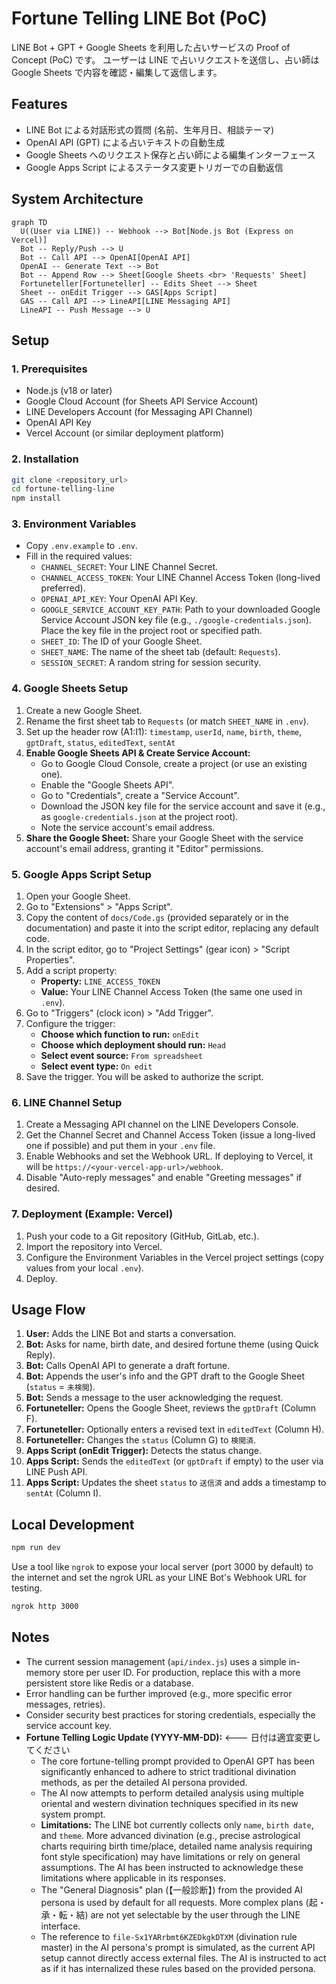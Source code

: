 # Fortune Telling LINE Bot (PoC)

LINE Bot + GPT + Google Sheets を利用した占いサービスの Proof of Concept (PoC) です。
ユーザーは LINE で占いリクエストを送信し、占い師は Google Sheets で内容を確認・編集して返信します。

## Features

- LINE Bot による対話形式の質問 (名前、生年月日、相談テーマ)
- OpenAI API (GPT) による占いテキストの自動生成
- Google Sheets へのリクエスト保存と占い師による編集インターフェース
- Google Apps Script によるステータス変更トリガーでの自動返信

## System Architecture

```mermaid
graph TD
  U((User via LINE)) -- Webhook --> Bot[Node.js Bot (Express on Vercel)]
  Bot -- Reply/Push --> U
  Bot -- Call API --> OpenAI[OpenAI API]
  OpenAI -- Generate Text --> Bot
  Bot -- Append Row --> Sheet[Google Sheets <br> 'Requests' Sheet]
  Fortuneteller[Fortuneteller] -- Edits Sheet --> Sheet
  Sheet -- onEdit Trigger --> GAS[Apps Script]
  GAS -- Call API --> LineAPI[LINE Messaging API]
  LineAPI -- Push Message --> U
```

## Setup

### 1. Prerequisites

- Node.js (v18 or later)
- Google Cloud Account (for Sheets API Service Account)
- LINE Developers Account (for Messaging API Channel)
- OpenAI API Key
- Vercel Account (or similar deployment platform)

### 2. Installation

```bash
git clone <repository_url>
cd fortune-telling-line
npm install
```

### 3. Environment Variables

- Copy `.env.example` to `.env`.
- Fill in the required values:
    - `CHANNEL_SECRET`: Your LINE Channel Secret.
    - `CHANNEL_ACCESS_TOKEN`: Your LINE Channel Access Token (long-lived preferred).
    - `OPENAI_API_KEY`: Your OpenAI API Key.
    - `GOOGLE_SERVICE_ACCOUNT_KEY_PATH`: Path to your downloaded Google Service Account JSON key file (e.g., `./google-credentials.json`). Place the key file in the project root or specified path.
    - `SHEET_ID`: The ID of your Google Sheet.
    - `SHEET_NAME`: The name of the sheet tab (default: `Requests`).
    - `SESSION_SECRET`: A random string for session security.

### 4. Google Sheets Setup

1.  Create a new Google Sheet.
2.  Rename the first sheet tab to `Requests` (or match `SHEET_NAME` in `.env`).
3.  Set up the header row (A1:I1):
    `timestamp`, `userId`, `name`, `birth`, `theme`, `gptDraft`, `status`, `editedText`, `sentAt`
4.  **Enable Google Sheets API & Create Service Account:**
    - Go to Google Cloud Console, create a project (or use an existing one).
    - Enable the "Google Sheets API".
    - Go to "Credentials", create a "Service Account".
    - Download the JSON key file for the service account and save it (e.g., as `google-credentials.json` at the project root).
    - Note the service account's email address.
5.  **Share the Google Sheet:** Share your Google Sheet with the service account's email address, granting it "Editor" permissions.

### 5. Google Apps Script Setup

1.  Open your Google Sheet.
2.  Go to "Extensions" > "Apps Script".
3.  Copy the content of `docs/Code.gs` (provided separately or in the documentation) and paste it into the script editor, replacing any default code.
4.  In the script editor, go to "Project Settings" (gear icon) > "Script Properties".
5.  Add a script property:
    - **Property:** `LINE_ACCESS_TOKEN`
    - **Value:** Your LINE Channel Access Token (the same one used in `.env`).
6.  Go to "Triggers" (clock icon) > "Add Trigger".
7.  Configure the trigger:
    - **Choose which function to run:** `onEdit`
    - **Choose which deployment should run:** `Head`
    - **Select event source:** `From spreadsheet`
    - **Select event type:** `On edit`
8.  Save the trigger. You will be asked to authorize the script.

### 6. LINE Channel Setup

1.  Create a Messaging API channel on the LINE Developers Console.
2.  Get the Channel Secret and Channel Access Token (issue a long-lived one if possible) and put them in your `.env` file.
3.  Enable Webhooks and set the Webhook URL. If deploying to Vercel, it will be `https://<your-vercel-app-url>/webhook`.
4.  Disable "Auto-reply messages" and enable "Greeting messages" if desired.

### 7. Deployment (Example: Vercel)

1.  Push your code to a Git repository (GitHub, GitLab, etc.).
2.  Import the repository into Vercel.
3.  Configure the Environment Variables in the Vercel project settings (copy values from your local `.env`).
4.  Deploy.

## Usage Flow

1.  **User:** Adds the LINE Bot and starts a conversation.
2.  **Bot:** Asks for name, birth date, and desired fortune theme (using Quick Reply).
3.  **Bot:** Calls OpenAI API to generate a draft fortune.
4.  **Bot:** Appends the user's info and the GPT draft to the Google Sheet (`status` = `未検閲`).
5.  **Bot:** Sends a message to the user acknowledging the request.
6.  **Fortuneteller:** Opens the Google Sheet, reviews the `gptDraft` (Column F).
7.  **Fortuneteller:** Optionally enters a revised text in `editedText` (Column H).
8.  **Fortuneteller:** Changes the `status` (Column G) to `検閲済`.
9.  **Apps Script (onEdit Trigger):** Detects the status change.
10. **Apps Script:** Sends the `editedText` (or `gptDraft` if empty) to the user via LINE Push API.
11. **Apps Script:** Updates the sheet `status` to `送信済` and adds a timestamp to `sentAt` (Column I).

## Local Development

```bash
npm run dev
```

Use a tool like `ngrok` to expose your local server (port 3000 by default) to the internet and set the ngrok URL as your LINE Bot's Webhook URL for testing.

```bash
ngrok http 3000
```

## Notes

- The current session management (`api/index.js`) uses a simple in-memory store per user ID. For production, replace this with a more persistent store like Redis or a database.
- Error handling can be further improved (e.g., more specific error messages, retries).
- Consider security best practices for storing credentials, especially the service account key.
- **Fortune Telling Logic Update (YYYY-MM-DD):** <--- 日付は適宜変更してください
  - The core fortune-telling prompt provided to OpenAI GPT has been significantly enhanced to adhere to strict traditional divination methods, as per the detailed AI persona provided.
  - The AI now attempts to perform detailed analysis using multiple oriental and western divination techniques specified in its new system prompt.
  - **Limitations:** The LINE bot currently collects only `name`, `birth date`, and `theme`. More advanced divination (e.g., precise astrological charts requiring birth time/place, detailed name analysis requiring font style specification) may have limitations or rely on general assumptions. The AI has been instructed to acknowledge these limitations where applicable in its responses.
  - The "General Diagnosis" plan (【一般診断】) from the provided AI persona is used by default for all requests. More complex plans (起・承・転・結) are not yet selectable by the user through the LINE interface.
  - The reference to `file-Sx1YARrbmt6KZEDkgkDTXM` (divination rule master) in the AI persona's prompt is simulated, as the current API setup cannot directly access external files. The AI is instructed to act as if it has internalized these rules based on the provided persona.

<!-- Trigger Vercel redeploy -->